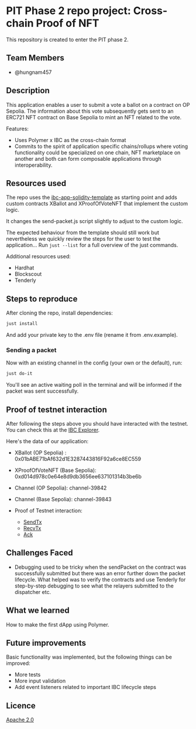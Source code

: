 # PIT Phase 2 repo project: Cross-chain Proof of NFT

This repository is created to enter the PIT phase 2.

## Team Members

- @hungnam457

## Description

This application enables a user to submit a vote a ballot on a contract on OP Sepolia. The information about this vote subsequently gets sent to an ERC721 NFT contract on Base Sepolia to mint an NFT related to the vote.

Features:

- Uses Polymer x IBC as the cross-chain format
- Commits to the spirit of application specific chains/rollups where voting functionality could be specialized on one chain, NFT marketplace on another and both can form composable applications through interoperability.

## Resources used

The repo uses the [ibc-app-solidity-template](https://github.com/open-ibc/ibc-app-solidity-template) as starting point and adds custom contracts XBallot and XProofOfVoteNFT that implement the custom logic.

It changes the send-packet.js script slightly to adjust to the custom logic.

The expected behaviour from the template should still work but nevertheless we quickly review the steps for the user to test the application...
Run `just --list` for a full overview of the just commands.

Additional resources used:
- Hardhat
- Blockscout
- Tenderly

## Steps to reproduce

After cloning the repo, install dependencies:

```sh
just install
```

And add your private key to the .env file (rename it from .env.example).

### Sending a packet

Now with an existing channel in the config (your own or the default), run:

```sh
just do-it
```
You'll see an active waiting poll in the terminal and will be informed if the packet was sent successfully.

## Proof of testnet interaction

After following the steps above you should have interacted with the testnet. You can check this at the [IBC Explorer](https://sepolia.polymer.zone/packets).

Here's the data of our application:

- XBallot (OP Sepolia) : 0x01bABE71bAf632d1E3287443816F92a6ce8EC559
- XProofOfVoteNFT (Base Sepolia): 0xd014d978c0e64e8d9db3656ee637101314b3be6b
- Channel (OP Sepolia): channel-39842
- Channel (Base Sepolia): channel-39843

- Proof of Testnet interaction:
    - [SendTx](https://optimism-sepolia.blockscout.com/tx/0x769b4ff373f1a769456aabb321cfc9735ea5048c9ca64c0637b7bbf5b3eca695)
    - [RecvTx](https://base-sepolia.blockscout.com/tx/0xfa2c6d9ed96d178e4aca735223c7fe7acedf71d790b65d457f40e489a3a391d4)
    - [Ack](https://optimism-sepolia.blockscout.com/tx/0xc10bd4c42ffb416580eff7201ef57608e2c090e175f2596b69d044df15ce1a1a)

## Challenges Faced

- Debugging used to be tricky when the sendPacket on the contract was successfully submitted but there was an error further down the packet lifecycle.
What helped was to verify the contracts and use Tenderly for step-by-step debugging to see what the relayers submitted to the dispatcher etc.

## What we learned

How to make the first dApp using Polymer.

## Future improvements

Basic functionality was implemented, but the following things can be improved:

- More tests
- More input validation
- Add event listeners related to important IBC lifecycle steps

## Licence

[Apache 2.0](LICENSE)
